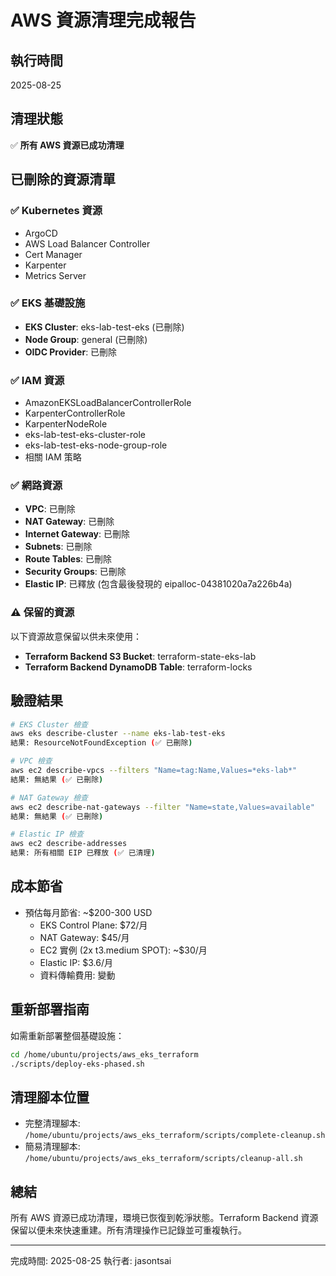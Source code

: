 # AWS 資源清理完成報告

## 執行時間
2025-08-25

## 清理狀態
✅ **所有 AWS 資源已成功清理**

## 已刪除的資源清單

### ✅ Kubernetes 資源
- ArgoCD
- AWS Load Balancer Controller
- Cert Manager
- Karpenter
- Metrics Server

### ✅ EKS 基礎設施
- **EKS Cluster**: eks-lab-test-eks (已刪除)
- **Node Group**: general (已刪除)
- **OIDC Provider**: 已刪除

### ✅ IAM 資源
- AmazonEKSLoadBalancerControllerRole
- KarpenterControllerRole
- KarpenterNodeRole
- eks-lab-test-eks-cluster-role
- eks-lab-test-eks-node-group-role
- 相關 IAM 策略

### ✅ 網路資源
- **VPC**: 已刪除
- **NAT Gateway**: 已刪除
- **Internet Gateway**: 已刪除
- **Subnets**: 已刪除
- **Route Tables**: 已刪除
- **Security Groups**: 已刪除
- **Elastic IP**: 已釋放 (包含最後發現的 eipalloc-04381020a7a226b4a)

### ⚠️ 保留的資源
以下資源故意保留以供未來使用：
- **Terraform Backend S3 Bucket**: terraform-state-eks-lab
- **Terraform Backend DynamoDB Table**: terraform-locks

## 驗證結果
```bash
# EKS Cluster 檢查
aws eks describe-cluster --name eks-lab-test-eks
結果: ResourceNotFoundException (✅ 已刪除)

# VPC 檢查
aws ec2 describe-vpcs --filters "Name=tag:Name,Values=*eks-lab*"
結果: 無結果 (✅ 已刪除)

# NAT Gateway 檢查
aws ec2 describe-nat-gateways --filter "Name=state,Values=available"
結果: 無結果 (✅ 已刪除)

# Elastic IP 檢查
aws ec2 describe-addresses
結果: 所有相關 EIP 已釋放 (✅ 已清理)
```

## 成本節省
- 預估每月節省: ~$200-300 USD
  - EKS Control Plane: $72/月
  - NAT Gateway: $45/月
  - EC2 實例 (2x t3.medium SPOT): ~$30/月
  - Elastic IP: $3.6/月
  - 資料傳輸費用: 變動

## 重新部署指南
如需重新部署整個基礎設施：
```bash
cd /home/ubuntu/projects/aws_eks_terraform
./scripts/deploy-eks-phased.sh
```

## 清理腳本位置
- 完整清理腳本: `/home/ubuntu/projects/aws_eks_terraform/scripts/complete-cleanup.sh`
- 簡易清理腳本: `/home/ubuntu/projects/aws_eks_terraform/scripts/cleanup-all.sh`

## 總結
所有 AWS 資源已成功清理，環境已恢復到乾淨狀態。Terraform Backend 資源保留以便未來快速重建。所有清理操作已記錄並可重複執行。

---
完成時間: 2025-08-25
執行者: jasontsai